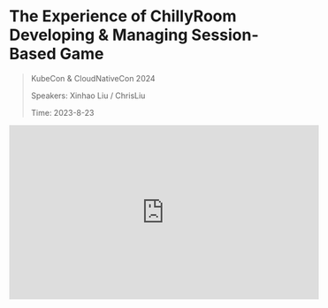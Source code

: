 # The Experience of ChillyRoom Developing & Managing Session-Based Game

> KubeCon & CloudNativeCon 2024
>
> Speakers: Xinhao Liu / ChrisLiu
>
> Time: 2023-8-23

<iframe width="560" height="315" src="https://www.youtube.com/embed/D3TjlnRJMKI?si=31jBpGIKRDIvf-KZ" title="YouTube video player" frameborder="0" allow="accelerometer; autoplay; clipboard-write; encrypted-media; gyroscope; picture-in-picture; web-share" referrerpolicy="strict-origin-when-cross-origin" allowfullscreen></iframe>